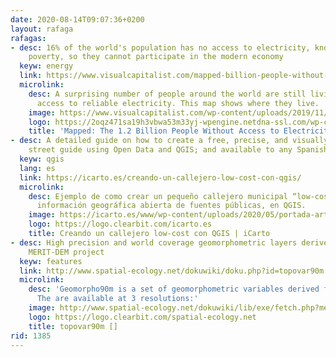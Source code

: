 ```yaml
---
date: 2020-08-14T09:07:36+0200
layout: rafaga
rafagas:
- desc: 16% of the world's population has no access to electricity, known as energy
    poverty, so they cannot participate in the modern economy
  keyw: energy
  link: https://www.visualcapitalist.com/mapped-billion-people-without-access-to-electricity/
  microlink:
    desc: A surprising number of people around the world are still living without
      access to reliable electricity. This map shows where they live.
    image: https://www.visualcapitalist.com/wp-content/uploads/2019/11/global-electricity-access-map-PREV.jpg
    logo: https://2oqz471sa19h3vbwa53m33yj-wpengine.netdna-ssl.com/wp-content/uploads/2019/03/vc-header-logo-1.png
    title: 'Mapped: The 1.2 Billion People Without Access to Electricity'
- desc: A detailed guide on how to create a free, precise, and visually appealing
    street guide using Open Data and QGIS; and available to any Spanish municipality
  keyw: qgis
  lang: es
  link: https://icarto.es/creando-un-callejero-low-cost-con-qgis/
  microlink:
    desc: Ejemplo de como crear un pequeño callejero municipal “low-cost”, usando
      información geográfica abierta de fuentes públicas, en QGIS.
    image: https://icarto.es/www/wp-content/uploads/2020/05/portada-art-callejero.png
    logo: https://logo.clearbit.com/icarto.es
    title: Creando un callejero low-cost con QGIS | iCarto
- desc: High precision and world coverage geomorphometric layers derived from the
    MERIT-DEM project
  keyw: features
  link: http://www.spatial-ecology.net/dokuwiki/doku.php?id=topovar90m
  microlink:
    desc: 'Geomorpho90m is a set of geomorphometric variables derived from MERIT-DEM.
      The are available at 3 resolutions:'
    image: http://www.spatial-ecology.net/dokuwiki/lib/exe/fetch.php?media=wiki:logo.png
    logo: https://logo.clearbit.com/spatial-ecology.net
    title: topovar90m []
rid: 1385
---
```

